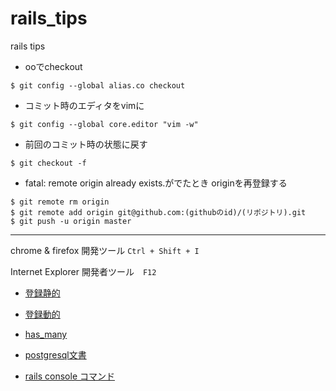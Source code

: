 rails_tips
==========

rails tips

- ooでcheckout

`$ git config --global alias.co checkout`


- コミット時のエディタをvimに

`$ git config --global core.editor "vim -w"`

- 前回のコミット時の状態に戻す

`$ git checkout -f`

- fatal: remote origin already exists.がでたとき
originを再登録する

```
$ git remote rm origin
$ git remote add origin git@github.com:(githubのid)/(リポジトリ).git
$ git push -u origin master
```
***
chrome & firefox 開発ツール `Ctrl + Shift + I`

Internet Explorer 開発者ツール　`F12`

- [登録静的](http://railstutorial.jp/chapters/filling-in-the-layout?version=4.0#sec-user_signup)

- [登録動的](http://railstutorial.jp/chapters/sign-up?version=4.0#top)



- [has_many](http://railstutorial.jp/chapters/a-demo-app?version=4.0#sec-demo_user_has_many_microposts)

- [postgresql文書](http://www.postgresql.jp/document/9.2/html/index.html)

- [rails console コマンド](http://railsdoc.com/rails)
